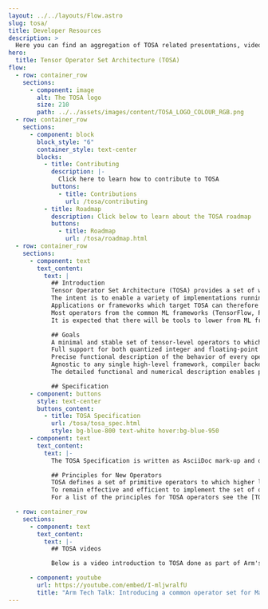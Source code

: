 ```yaml
---
layout: ../../layouts/Flow.astro
slug: tosa/
title: Developer Resources
description: >
  Here you can find an aggregation of TOSA related presentations, videos and other resources.
hero:
  title: Tensor Operator Set Architecture (TOSA)
flow:
  - row: container_row
    sections:
      - component: image
        alt: The TOSA logo
        size: 210
        path: ../../assets/images/content/TOSA_LOGO_COLOUR_RGB.png
  - row: container_row
    sections:
      - component: block
        block_style: "6"
        container_style: text-center
        blocks:
          - title: Contributing
            description: |-
              Click here to learn how to contribute to TOSA
            buttons:
              - title: Contributions
                url: /tosa/contributing
          - title: Roadmap
            description: Click below to learn about the TOSA roadmap
            buttons:
              - title: Roadmap
                url: /tosa/roadmap.html
  - row: container_row
    sections:
      - component: text
        text_content:
          text: |
            ## Introduction
            Tensor Operator Set Architecture (TOSA) provides a set of whole-tensor operations commonly employed by Deep Neural Networks.
            The intent is to enable a variety of implementations running on a diverse range of processors, with the results at the TOSA level consistent across those implementations.
            Applications or frameworks which target TOSA can therefore be deployed on a wide range of different processors, including SIMD CPUs, GPUs and custom hardware such as NPUs/TPUs, with defined accuracy and compatibility constraints.
            Most operators from the common ML frameworks (TensorFlow, PyTorch, etc.) should be expressible in TOSA.
            It is expected that there will be tools to lower from ML frameworks into TOSA.

            ## Goals
            A minimal and stable set of tensor-level operators to which machine learning framework operators can be reduced.
            Full support for both quantized integer and floating-point content.
            Precise functional description of the behavior of every operator, including the treatment of their numerical behavior in the case of precision, saturation, scaling, etc. as required by quantized datatypes.
            Agnostic to any single high-level framework, compiler backend stack or particular target.
            The detailed functional and numerical description enables precise code construction for a diverse range of targets – SIMD CPUs, GPUs and custom hardware such as NPUs/TPUs.

            ## Specification
      - component: buttons
        style: text-center
        buttons_content:
          - title: TOSA Specification
            url: /tosa/tosa_spec.html
            style: bg-blue-800 text-white hover:bg-blue-950
      - component: text
        text_content:
          text: |-
            The TOSA Specification is written as AsciiDoc mark-up and developed in its raw mark-up form, managed through a git repository here: [https://git.mlplatform.org/tosa/specification.git/](https://git.mlplatform.org/tosa/specification.git/). The specification is developed and versioned much like software is. While the mark-up is legible and can be read fairly easily in its raw form, it is recommended to build or “render” the mark-up into a PDF document, or similar. To do this, please follow the instructions in the README.md in the root of the specification repository.

            ## Principles for New Operators
            TOSA defines a set of primitive operators to which higher level operators can be lowered in a consistent way.
            To remain effective and efficient to implement the set of operators must be constrained to a reasonably small set of primitive operations out of which others can be constructed.
            For a list of the principles for TOSA operators see the [TOSA specification](tosa_spec.html#_operator_selection_principles)

  - row: container_row
    sections:
      - component: text
        text_content:
          text: |-
            ## TOSA videos

            Below is a video introduction to TOSA done as part of Arm's AI Tech Talk series.

      - component: youtube
        url: https://youtube.com/embed/I-mljwralfU
        title: "Arm Tech Talk: Introducing a common operator set for Machine Learning accelerators – TOSA"
---
```

